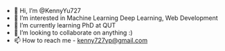 - 👋 Hi, I’m @KennyYu727
- 👀 I’m interested in Machine Learning Deep Learning, Web Development
- 🌱 I’m currently learning PhD at QUT
- 💞️ I’m looking to collaborate on anything :)
- 📫 How to reach me - kenny727yp@gmail.com

<!---
KennyYu727/KennyYu727 is a ✨ special ✨ repository because its `README.md` (this file) appears on your GitHub profile.
You can click the Preview link to take a look at your changes.
--->
